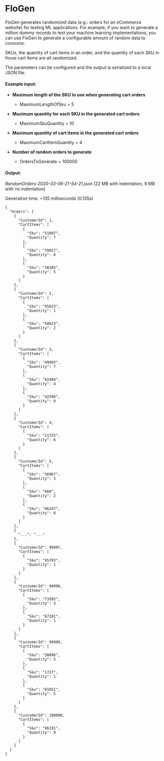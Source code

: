 # FloGen
FloGen generates randomized data (e.g.: orders for an eCommerce website) for testing ML applications. For example, if you want to generate a million dummy records to test your machine learning implementations, you can use FloGen to generate a configurable amount of random data to consume.

SKUs, the quantity of cart items in an order, and the quantity of each SKU in those cart items are all randomized.

The parameters can be configured and the output is serialized to a local JSON file. 

#### Example input:
- **Maximum length of the SKU to use when generating cart orders**
  - MaximumLengthOfSku = 5

- **Maximum quantity for each SKU in the generated cart orders**
  - MaximumSkuQuantity = 10

- **Maximum quantity of cart items in the generated cart orders**
  - MaximumCartItemQuantity = 4

- **Number of random orders to generate**
  - OrdersToGenerate = 100000

#### Output:
*RandomOrders-2020-03-06-21-54-21.json* (22 MB with indentation, 9 MB with no indentation)

Generation time: ~135 milliseconds (0.135s)
```
{
  "Orders": [
    {
      "CustomerId": 1,
      "CartItems": [
        {
          "Sku": "51897",
          "Quantity": 7
        },
        {
          "Sku": "78627",
          "Quantity": 6
        },
        {
          "Sku": "38305",
          "Quantity": 5
        }
      ]
    },
    {
      "CustomerId": 2,
      "CartItems": [
        {
          "Sku": "95623",
          "Quantity": 1
        },
        {
          "Sku": "50623",
          "Quantity": 2
        }
      ]
    },
    {
      "CustomerId": 3,
      "CartItems": [
        {
          "Sku": "49493",
          "Quantity": 7
        },
        {
          "Sku": "92484",
          "Quantity": 4
        },
        {
          "Sku": "42596",
          "Quantity": 9
        }
      ]
    },
    {
      "CustomerId": 4,
      "CartItems": [
        {
          "Sku": "21725",
          "Quantity": 6
        }
      ]
    },
    {
      "CustomerId": 5,
      "CartItems": [
        {
          "Sku": "36967",
          "Quantity": 3
        },
        {
          "Sku": "666",
          "Quantity": 2
        },
        {
          "Sku": "86247",
          "Quantity": 6
        }
      ]
    },
    {
      "...": "..."
    },
    {
      "CustomerId": 99997,
      "CartItems": [
        {
          "Sku": "95793",
          "Quantity": 1
        }
      ]
    },
    {
      "CustomerId": 99998,
      "CartItems": [
        {
          "Sku": "73585",
          "Quantity": 3
        },
        {
          "Sku": "67201",
          "Quantity": 1
        }
      ]
    },
    {
      "CustomerId": 99999,
      "CartItems": [
        {
          "Sku": "38096",
          "Quantity": 5
        },
        {
          "Sku": "1727",
          "Quantity": 1
        },
        {
          "Sku": "01051",
          "Quantity": 5
        }
      ]
    },
    {
      "CustomerId": 100000,
      "CartItems": [
        {
          "Sku": "86191",
          "Quantity": 9
        }
      ]
    }
  ]
}
```
